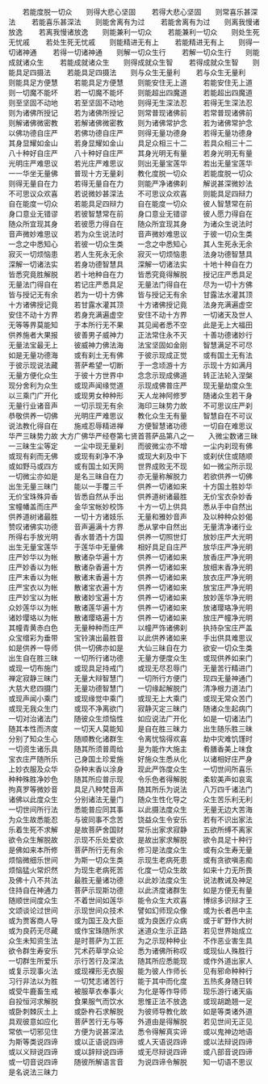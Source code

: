 <!-- { "loadSidebar": true } -->
　　若能度脱一切众　　则得大悲心坚固
　　若得大悲心坚固　　则常喜乐甚深法
　　若能喜乐甚深法　　则能舍离有为过
　　若能舍离有为过　　则离我慢诸放逸
　　若离我慢诸放逸　　则能兼利一切众
　　若能兼利一切众　　则处生死无忧戚
　　若处生死无忧戚　　则能精进无有上
　　若能精进无有上　　则得一切诸神通
　　若得一切诸神通　　则解一切众生行
　　若解一切众生行　　则能成就诸众生
　　若能成就诸众生　　则得成就众生智
　　若得成就众生智　　则能具足四摄法
　　若能具足四摄法　　则与众生无量利
　　若与众生无量利　　则能具足方便慧
　　若能具足方便慧　　则能安住无上道
　　若能安住无上道　　则一切魔不能坏
　　若一切魔不能坏　　则能超出四魔道
　　若能超出四魔道　　则至坚固不动地
　　若至坚固不动地　　则得无生深法忍
　　若得无生深法忍　　则为诸佛所授记
　　若为诸佛所授记　　则常普现诸佛前
　　若常普现诸佛前　　则解诸佛微密教
　　若解诸佛微密教　　则为诸佛常护念
　　若为诸佛常护念　　以佛功德自庄严
　　若佛功德自庄严　　则得无量功德身
　　若得无量功德身　　其身显耀如金山
　　若身显耀如金山　　具足众相三十二
　　若具众相三十二　　八十种好自庄严
　　八十种好自庄严　　其身光明无有量
　　若身光明无有量　　光明庄严难思议
　　若光庄严难思议　　则出无量宝莲华
　　若出无量宝莲华　　一一华坐无量佛
　　普现十方无量刹　　教化度脱一切众
　　若能度脱一切众　　则得无量自在力
　　若得无量自在力　　则能严净诸佛刹
　　解说甚深微妙法　　不可思议众欢喜
　　若说微妙甚深法　　不可思议众欢喜
　　则能具足四辩力　　自在能度一切众
　　若能具足四辩力　　自在能度一切众
　　彼人智慧常在前　　身口意业无错谬
　　若彼智慧常在前　　身口意业无错谬
　　彼人愿力得自在　　随众所宜现其身
　　若彼愿力得自在　　随众所宜现其身
　　为诸众生说法时　　音声微妙难思议
　　若为众生说法时　　音声微妙难思议
　　于彼一切众生类　　一念之中悉知心
　　若彼一切众生类　　一念之中悉知心
　　其人生死永无余　　寂灭一切烦恼患
　　若人生死永无余　　寂灭一切烦恼患
　　法身功德智慧具　　深解一切诸法实
　　若身功德智慧具　　深解一切诸法实
　　十地十种自在力　　皆悉究竟胜解脱
　　若十地种自在力　　皆悉究竟得解脱
　　授记庄严悉具足　　无量法门得自在
　　若记庄严悉具足　　无量法门得自在
　　尽为一切十方佛　　皆与授记无有余
　　若为一切十方佛　　皆与授记无有余
　　甘露法水灌其顶　　十方诸佛授记竟
　　若甘露水灌其顶　　十方诸佛授记竟
　　法身充满遍虚空　　安住不动十方界
　　若身充满遍虚空　　安住不动十方界
　　一切诸天及世人　　无等等界莫能知
　　于本所行无不果　　其见闻者悉不空
　　此是无上大福田　　供养施者大果报
　　彼善男子威神力　　正法常住永不灭
　　十善功德诸妙行　　无量法宝最无上
　　彼威神力佛法海　　法宝坚固如金刚
　　智慧满足不可尽　　如是无量功德海
　　或有刹土无有佛　　于彼示现成正觉
　　或有国土无有法　　于彼示现说法藏
　　菩萨希望一切断　　于一念顷游十方
　　示现十方如满月　　无量方便化众生
　　于彼十方世界中　　念念示现成佛道
　　转正法轮入涅槃　　现分舍利为众生
　　或现声闻缘觉道　　示现成佛普庄严
　　现无量劫度众生　　以三乘门广开化
　　或现男女种种形　　天人龙神阿修罗
　　随诸众生若干身　　无量行业诸音声
　　一切示现无有余　　海印三昧势力故
　　不可思议庄严刹　　恭敬供养一切佛
　　光明庄严难思议　　教化众生无有量
　　智慧自在不可议　　说法教化得自在
　　施戒忍辱精进禅　　方便智慧诸功德
　　一切自在难思议　　华严三昧势力故
大方广佛华严经卷第七贤首菩萨品第八之一　　入微尘数诸三昧　　一三昧生尘等定
　　一尘中现无量刹　　而彼微尘亦不增
　　一尘内刹现有佛　　或现有刹而无佛
　　或现有刹净不净　　或现大刹及中下
　　或刹伏住或随顺　　或如野马或四方
　　或有国土如天网　　世界成败无不现
　　如一微尘所示现　　一切微尘亦如是
　　是名三昧自在力　　亦无量称解脱力
　　若欲供养一切佛　　出生无量三昧门
　　能以一手覆三千　　供养一切诸如来
　　十方国土胜妙华　　无价宝珠殊异香
　　皆悉自然从手出　　供养道树诸最胜
　　无价宝衣杂妙香　　宝幢幡盖而庄严
　　金华宝帐妙校饰　　十方一切上供具
　　悉从手中自然出　　供养道树诸最胜
　　一切十方诸妓乐　　无量和雅妙音声
　　及以种种众妙偈　　赞叹诸佛实功德
　　音声遍满十方界　　悉从掌中自然出
　　无量清净诸行业　　所得右手放光明
　　香水普洒十方国　　供养一切照世灯
　　放妙庄严大光明　　出生无量宝莲华
　　于莲华中无量佛　　相好具足自庄严
　　放华庄严净光明　　庄严妙华以为帐
　　散诸杂华遍十方　　供养一切诸如来
　　放香庄严净光明　　庄严妙香以为帐
　　散诸杂香遍十方　　供养一切诸如来
　　放细末香净光明　　庄严末香以为帐
　　散诸末香遍十方　　供养一切诸如来
　　放衣庄严净光明　　庄严宝衣以为帐
　　散诸宝衣遍十方　　供养一切诸如来
　　放宝庄严净光明　　庄严妙宝以为帐
　　散诸妙宝遍十方　　供养一切诸如来
　　放妙莲华净光明　　众妙莲华以为帐
　　散诸莲华遍十方　　供养一切诸如来
　　放诸璎珞净光明　　诸妙璎珞以为帐
　　散诸璎珞遍十方　　供养一切诸如来
　　放庄严幢净光明　　其幢青黄赤白色
　　无量种种而庄严　　以幢严饰诸佛刹
　　执持杂宝庄严盖　　众宝缯彩为垂带
　　宝铃演出最胜音　　以此供养诸如来
　　手出供具难思议　　如是供养一导师
　　供一切佛亦如是　　大仙三昧自在力
　　欲安一切众生类　　出生自在胜三昧
　　一切所行诸功德　　无量方便度众生
　　或现供养如来门　　或现一切布施门
　　或现具足持戒门　　或现无尽忍辱门
　　无量苦行精进门　　禅定寂静三昧门
　　无量大辩智慧门　　一切所行方便门
　　现四无量神通门　　大慈大悲四摄门
　　无量功德智慧门　　一切缘起解脱门
　　清净根力道法门　　或现声闻小乘门
　　或现缘觉中乘门　　或现无上大乘门
　　或现无常众苦门　　或现无我众生门
　　或现不净离欲门　　寂静灭定三昧门
　　随诸众生起病门　　一切对治诸法门
　　随彼众生烦恼性　　如应说法广开化
　　如是一切诸法门　　随其本性而济度
　　一切天人莫能知　　是自在胜三昧力
　　出生随乐胜三昧　　分别了知众生心
　　随顺教化诸群生　　令离忧恼得欢喜
　　劫中灾难饥馑时　　一切资生诸乐具
　　随其所须普周给　　是为能作大施主
　　肴膳香美上味食　　宝衣庄严随所乐
　　己身国土珍爱施　　好施众生悉从化
　　以诸相好庄严身　　上妙衣服及众华
　　杂种末香以涂身　　现此严饰度众生
　　一切世间所喜乐　　种种殊胜净妙色
　　随其所应普示现　　令乐色者得解脱
　　柔软美声如哀鸾　　拘真罗等微妙音
　　具足八种梵音声　　随其所乐为说法
　　八万四千诸法门　　诸佛以此度众生
　　分别诸法无量门　　随众生性化导之
　　众生苦乐利无利　　一切世间所行法
　　悉能普应同其事　　以此摄法度众生
　　无量无边大苦海　　为众生故悉能忍
　　与彼同事不念苦　　饶益众生令安乐
　　若有不识出家法　　乐着生死不求解
　　是故菩萨舍国财　　常乐出家求寂静
　　五欲所缚不离家　　欲令众生解脱故
　　示现不乐处爱欲　　是故出家求解脱
　　欲令具足十种行　　是佛如来本所修
　　菩萨所行无有余　　修习是法度众生
　　或有众生寿无量　　烦恼微细乐世间
　　为斯一切众生类　　示现生老病死患
　　或有贪欲嗔恚痴　　烦恼猛火常炽然
　　为现生老病死苦　　化度一切众生故
　　如来十力无所畏　　及佛十八不共法
　　最胜无量诸功德　　以此妙法度众生
　　说法教诫及神足　　住持自在神通力
　　菩萨示现斯功德　　以此济度诸群生
　　如是方便无有量　　随顺世间度众生
　　不着世间如莲华　　能令众生大欢喜
　　博综多识辩才王　　文颂谈论过世间
　　示现世间众技术　　譬如幻师现众像
　　或为长者邑中主　　或为贾客商人导
　　或为国王及大臣　　或为良医疗众病
　　或于旷野作大树　　或为良药无尽藏
　　或作宝珠随所求　　迷道众生示正路
　　若见世界始成立　　众生未知资生法
　　是时菩萨为工匠　　为之示现种种业
　　不作恶业害生具　　欲令群生寿安乐
　　咒术药草学众论　　悉为诸佛所称叹
　　或现仙人殊胜行　　一切群生所爱乐
　　示行苦行及深法　　随其所应悉能现
　　或作外道出家人　　或复示现事火法
　　或现裸形无衣服　　能为彼人作师长
　　见有邪命种种行　　习行非法以为胜
　　一切梵志诸苦行　　能于其中而化度
　　五热炙身随日转　　或受牛鹿畜生戒
　　被服草衣奉事火　　为化是等作导师
　　现乐游行诸天庙　　自投恒河求解脱
　　食果服气而饮水　　思惟正法不放逸
　　或现胡跪翘一足　　或卧刺棘灰土上
　　或卧杵石求解脱　　为彼师导教化故
　　如是等类诸外道　　具观彼意如应化
　　菩萨苦行无与等　　外道由是得解脱
　　若见世间无正见　　常依一切邪见住
　　方便为说甚深法　　悉令得解真实谛
　　或以鬼神边地语　　为斯等类说四谛
　　或以正语说四谛　　或人天语说四谛
　　或以法辩说四谛　　或以义辩说四谛
　　或以辞辩说四谛　　或无尽辩说四谛
　　或八部音说四谛　　或一切音说四谛
　　随彼所解语言音　　为说四谛令解脱
　　知一切语不思议　　是名说法三昧力
